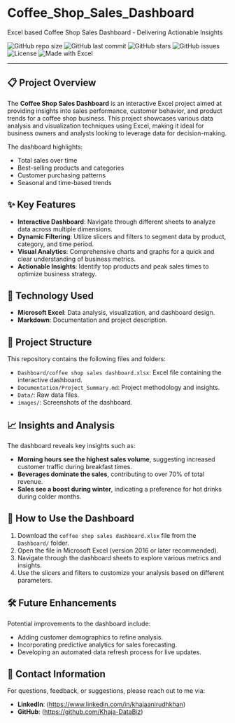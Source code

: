 # Coffee_Shop_Sales_Dashboard
Excel based Coffee Shop Sales Dashboard - Delivering Actionable Insights

![GitHub repo size](https://img.shields.io/github/repo-size/Khaja-DataBiz/Coffee-Shop-Sales-Dashboard?color=green&label=Repo%20Size&style=plastic)
![GitHub last commit](https://img.shields.io/github/last-commit/Khaja-DataBiz/Coffee-Shop-Sales-Dashboard?style=flat-square)
![GitHub stars](https://img.shields.io/github/stars/Khaja-DataBiz/Coffee-Shop-Sales-Dashboard?style=social)
![GitHub issues](https://img.shields.io/github/issues/Khaja-DataBiz/Coffee-Shop-Sales-Dashboard)
![License](https://img.shields.io/github/license/Khaja-DataBiz/Coffee-Shop-Sales-Dashboard)
![Made with Excel](https://img.shields.io/badge/Made%20with-Excel-green)




---

## 📋 Project Overview
The **Coffee Shop Sales Dashboard** is an interactive Excel project aimed at providing insights into sales performance, customer behavior, and product trends for a coffee shop business. This project showcases various data analysis and visualization techniques using Excel, making it ideal for business owners and analysts looking to leverage data for decision-making.

The dashboard highlights:
- Total sales over time
- Best-selling products and categories
- Customer purchasing patterns
- Seasonal and time-based trends

## ✨ Key Features
- **Interactive Dashboard**: Navigate through different sheets to analyze data across multiple dimensions.
- **Dynamic Filtering**: Utilize slicers and filters to segment data by product, category, and time period.
- **Visual Analytics**: Comprehensive charts and graphs for a quick and clear understanding of business metrics.
- **Actionable Insights**: Identify top products and peak sales times to optimize business strategy.

## 🔧 Technology Used
- **Microsoft Excel**: Data analysis, visualization, and dashboard design.
- **Markdown**: Documentation and project description.

## 📝 Project Structure
This repository contains the following files and folders:
- `Dashboard/coffee shop sales dashboard.xlsx`: Excel file containing the interactive dashboard.
- `Documentation/Project_Summary.md`: Project methodology and insights.
- `Data/`: Raw data files.
- `images/`: Screenshots of the dashboard.

## 📈 Insights and Analysis
The dashboard reveals key insights such as:
- **Morning hours see the highest sales volume**, suggesting increased customer traffic during breakfast times.
- **Beverages dominate the sales**, contributing to over 70% of total revenue.
- **Sales see a boost during winter**, indicating a preference for hot drinks during colder months.

## 🚀 How to Use the Dashboard
1. Download the `coffee shop sales dashboard.xlsx` file from the `Dashboard/` folder.
2. Open the file in Microsoft Excel (version 2016 or later recommended).
3. Navigate through the dashboard sheets to explore various metrics and insights.
4. Use the slicers and filters to customize your analysis based on different parameters.

## 🛠️ Future Enhancements
Potential improvements to the dashboard include:
- Adding customer demographics to refine analysis.
- Incorporating predictive analytics for sales forecasting.
- Developing an automated data refresh process for live updates.

## 👥 Contact Information
For questions, feedback, or suggestions, please reach out to me via:
- **LinkedIn**: (https://www.linkedin.com/in/khajaanirudhkhan)
- **GitHub**: (https://github.com/Khaja-DataBiz)

